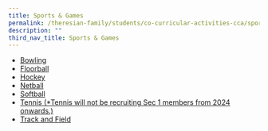 ```yaml
---
title: Sports & Games
permalink: /theresian-family/students/co-curricular-activities-cca/sports-n-games/
description: ""
third_nav_title: Sports & Games
---
```

<ul>
<li><a href="/theresian-family/students/co-curricular-activities-cca/sports-n-games/bowling" target="">Bowling</a></li>
<li><a href="/theresian-family/students/co-curricular-activities-cca/sports-n-games/floorball">Floorball</a></li>
<li><a href="/theresian-family/students/co-curricular-activities-cca/sports-n-games/hockey">Hockey</a></li>
<li><a href="/theresian-family/students/co-curricular-activities-cca/sports-n-games/netball">Netball</a></li>
<li><a href="/theresian-family/students/co-curricular-activities-cca/sports-n-games/softball">Softball</a></li>
<li><a href="/theresian-family/students/co-curricular-activities-cca/sports-n-games/tennis">Tennis (*Tennis will not be recruiting Sec 1 members from 2024 onwards.)</a></li>
<li><a href="/theresian-family/students/co-curricular-activities-cca/sports-n-games/track-and-field">Track and Field</a></li>
</ul>